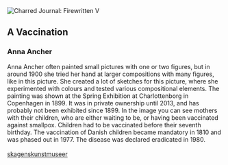 <div class="artwork-of-the-day">
  <div class="container">
    <div class="img-wrapper">
      <img
        src="https://uploads8.wikiart.org/00439/images/anna-ancher/1899a-vaccination.jpg!Large.jpg"
        alt="Charred Journal: Firewritten V" />
    </div>
    <div class="artwork-detail">
      <div class="artwork-origin"> 
        <h2 class="artwork-name">A Vaccination</h2>
        <h3 class="artist">
          Anna Ancher
        </h3>
      </div>
      <p class="description">
        <span class="artwork-description-text ng-binding" ng-bind-html="viewModel.ArtworkOfTheDay.Description | unsafe">Anna Ancher often painted small pictures with one or two figures, but in around 1900 she tried her hand at larger compositions with many figures, like in this picture. She created a lot of sketches for this picture, where she experimented with colours and tested various compositional elements. The painting was shown at the Spring Exhibition at Charlottenborg in Copenhagen in 1899. It was in private ownership until 2013, and has probably not been exhibited since 1899. In the image you can see mothers with their children, who are either waiting to be, or having been vaccinated against smallpox. Children had to be vaccinated before their seventh birthday. The vaccination of Danish children became mandatory in 1810 and was phased out in 1977. The disease was declared eradicated in 1980.<br><br><a target="_blank" href="https://skagenskunstmuseer.dk/en/works/a-vaccination/">skagenskunstmuseer</a></span>
                        <div class="text-shadow-container" ng-show="showShadow" style=""></div>
      </p>
    </div>
  </div>

</div>
